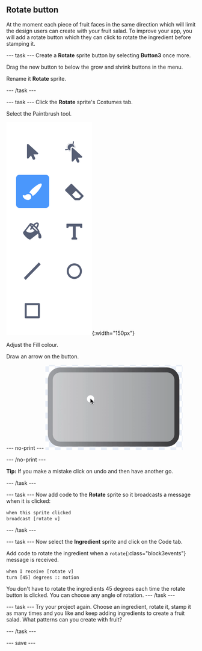 ## Rotate button
At the moment each piece of fruit faces in the same direction which  will limit the design users can create with your fruit salad. To improve your app, you will add a rotate button which they can click to rotate the ingredient before stamping it.

--- task ---
Create a **Rotate** sprite button by selecting **Button3** once more.

Drag the new button to below the grow and shrink buttons in the menu.

Rename it **Rotate** sprite.

--- /task ---

--- task ---
Click the **Rotate** sprite's Costumes tab.

Select the Paintbrush tool.

![image showing Paintbrush tool](images/fruit-paintbrush-tool.png){:width="150px"}

Adjust the Fill colour. 

Draw an arrow on the button. 

--- no-print ---
![Arrow on button in Costume editor](images/fruit-arrow.gif)

--- /no-print ---

**Tip:** If you make a mistake click on undo and then have another go.


--- /task ---

--- task ---
Now add code to the **Rotate** sprite so it broadcasts a message when it is clicked:

```blocks3
when this sprite clicked
broadcast [rotate v]
```
--- /task ---

--- task ---
Now select the **Ingredient** sprite and click on the Code tab. 

Add code to rotate the ingredient when a `rotate`{:class="block3events"} message is received. 

```blocks3
when I receive [rotate v]
turn [45] degrees :: motion
```

You don't have to rotate the ingredients 45 degrees each time the rotate button is clicked. You can choose any angle of rotation. 
--- /task ---

--- task ---
Try your project again. Choose an ingredient, rotate it, stamp it as many times and you like and keep adding ingredients to create a fruit salad. What patterns can you create with fruit?

--- /task ---

--- save ---
